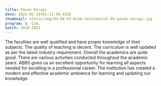 ```yaml
---
title: Pavan Karagi
date: 2022-02-24T01:11:49.434Z
thumbnail: static/img/03-04-03-bcom-testimonial-01-pavan-karagi.jpg
program: B. Com.
batch: 2018-2021
---
```

The faculties are well qualified and have proper knowledge of their subjects. The quality of teaching is decent. The curriculum is well updated as per the latest industry requirement. Overall the academics are quite good. There are various activities conducted throughout the academic years.
ABBS gives us an excellent opportunity for learning all aspects needed for excelling in a professional career. The institution has created a modern and effective academic ambience for learning and updating our knowledge.